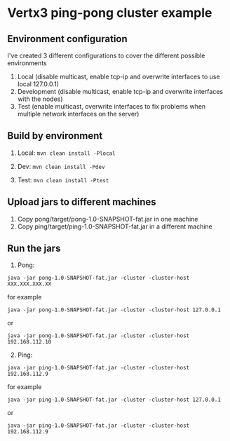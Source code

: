 # Vertx3 ping-pong cluster example

## Environment configuration

I've created 3 different configurations to cover the different possible environments

1. Local (disable multicast, enable tcp-ip and overwrite interfaces to use local 127.0.0.1)
2. Development (disable multicast, enable tcp-ip and overwrite interfaces with the nodes)
3. Test (enable multicast, overwrite interfaces to fix problems when multiple network interfaces on the server)


## Build by environment

1. Local:
```mvn clean install -Plocal```

2. Dev:
```mvn clean install -Pdev```

3. Test:
```mvn clean install -Ptest```

## Upload jars to different machines

1. Copy pong/target/pong-1.0-SNAPSHOT-fat.jar in one machine
2. Copy ping/target/ping-1.0-SNAPSHOT-fat.jar in a different machine

## Run the jars

1. Pong:

```java -jar pong-1.0-SNAPSHOT-fat.jar -cluster -cluster-host XXX.XXX.XXX.XX```

for example

```java -jar pong-1.0-SNAPSHOT-fat.jar -cluster -cluster-host 127.0.0.1```

or

```java -jar pong-1.0-SNAPSHOT-fat.jar -cluster -cluster-host 192.168.112.10```

2. Ping:

```java -jar ping-1.0-SNAPSHOT-fat.jar -cluster -cluster-host 192.168.112.9```

for example

```java -jar ping-1.0-SNAPSHOT-fat.jar -cluster -cluster-host 127.0.0.1```

or

```java -jar ping-1.0-SNAPSHOT-fat.jar -cluster -cluster-host 192.168.112.9```


